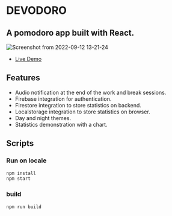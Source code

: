 # DEVODORO

A pomodoro app built with React.
---

![Screenshot from 2022-09-12 13-21-24](https://user-images.githubusercontent.com/104576153/189630836-16d28364-e4f8-4701-aa00-a4d3987814a8.png)


- [Live Demo](https://devodoro-ten.vercel.app/)

## Features
- Audio notification at the end of the work and break sessions.
- Firebase integration for authentication.
- Firestore integration to store statistics on backend.
- Localstorage integration to store statistics on browser.
- Day and night themes.
- Statistics demonstration with a chart.

## Scripts
### Run on locale
```bash
npm install
npm start
```
### build
```bash
npm run build
```

